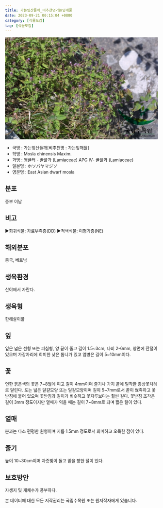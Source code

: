 ```yaml
---
title: 가는잎산들깨_비추천명가는잎깨풀
date: 2023-09-21 00:15:04 +0800
category: [식물도감]
tag: [식물도감]
---
```




![가는잎산들깨[비추천명 : 가는잎깨풀]](/assets/img/fileUpload/plants/basic/Labiatae/Mosla/15868/1_th2.JPG)
- 국명 : 가는잎산들깨[비추천명 : 가는잎깨풀]
- 학명 : Mosla chinensis Maxim.
- 과명 : 앵글러 - 꿀풀과 (Lamiaceae) APG Ⅳ- 꿀풀과 (Lamiaceae)
- 일본명 : ホソバヤマジソ
- 영문명 : East Asian dwarf mosla


## 분포
중부 이남
## 비고
▶희귀식물: 자료부족종(DD)
▶적색식물: 미평가종(NE)
## 해외분포
중국, 베트남
## 생육환경
산야에서 자란다.
## 생육형
한해살이풀
## 잎
잎은 넓은 선형 또는 피침형, 양 끝이 좁고 길이 1.5~3cm, 나비 2-6mm, 양면에 잔털이 있으며 가장자리에 희미한 낮은 톱니가 있고 엽병은 길이 5~10mm이다.
## 꽃
연한 붉은색의 꽃은 7~8월에 피고 길이 4mm이며 줄기나 가지 끝에 밀착한 총상꽃차례로 달린다. 포는 넓은 달걀모양 또는 달걀모양이며 길이 5~7mm로서 끝이 뾰족하고 꽃받침에 붙어 있으며 꽃받침과 길이가 비슷하고 꽃자루보다는 훨씬 길다. 꽃받침 조각은 길이 3mm 정도이지만 열매가 익을 때는 길이 7~8mm로 되며 짧은 털이 있다.
## 열매
분과는 다소 편평한 원형이며 지름 1.5mm 정도로서 희미하고 오목한 점이 있다.
## 줄기
높이 10~30cm이며 자줏빛이 돌고 밑을 향한 털이 있다.
## 보호방안
자생지 및 개체수가 풍부하다.






본 데이터에 대한 모든 저작권리는 국립수목원 또는 원저작자에게 있습니다.
